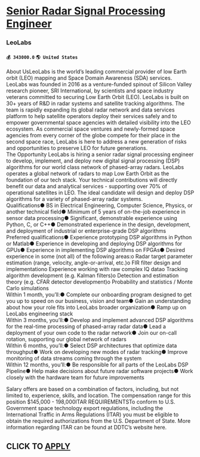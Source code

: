 # [Senior Radar Signal Processing Engineer](https://www.remotewlb.com/apply/senior-radar-signal-processing-engineer)  
### LeoLabs  
#### `💰 343000.0` `🌎 United States`  
About UsLeoLabs is the world’s leading commercial provider of low Earth orbit (LEO) mapping and Space Domain Awareness (SDA) services. LeoLabs was founded in 2016 as a venture-funded spinout of Silicon Valley research pioneer, SRI International, by scientists and space industry veterans committed to securing Low Earth Orbit (LEO). LeoLabs is built on 30+ years of R&D in radar systems and satellite tracking algorithms. The team is rapidly expanding its global radar network and data services platform to help satellite operators deploy their services safely and to empower governmental space agencies with detailed visibility into the LEO ecosystem. As commercial space ventures and newly-formed space agencies from every corner of the globe compete for their place in the second space race, LeoLabs is here to address a new generation of risks and opportunities to preserve LEO for future generations.  
The Opportunity LeoLabs is hiring a senior radar signal processing engineer to develop, implement, and deploy new digital signal processing (DSP) algorithms for our world class network of phased-array radars. LeoLabs operates a global network of radars to map Low Earth Orbit as the foundation of our tech stack. Your technical contributions will directly benefit our data and analytical services - supporting over 70% of operational satellites in LEO. The ideal candidate will design and deploy DSP algorithms for a variety of phased-array radar systems.  
Qualifications● BS in Electrical Engineering, Computer Science, Physics, or another technical field● Minimum of 5 years of on-the-job experience in sensor data processing● Significant, demonstrable experience using Python, C, or C++● Demonstrated experience in the design, development, and deployment of industrial or enterprise-grade DSP algorithms  
Preferred qualifications● Experience prototyping DSP algorithms in Python or Matlab● Experience in developing and deploying DSP algorithms for GPUs● Experience in implementing DSP algorithms on FPGAs● Desired experience in some (not all) of the following areas:o Radar target parameter estimation (range, velocity, angle-or-arrival, etc.)o FIR filter design and implementationo Experience working with raw complex IQ datao Tracking algorithm development (e.g. Kalman filters)o Detection and estimation theory (e.g. CFAR detector development)o Probability and statistics / Monte Carlo simulations  
Within 1 month, you’ll:● Complete our onboarding program designed to get you up to speed on our business, vision and team● Gain an understanding about how your role fits into LeoLabs broader organization● Ramp up on LeoLabs engineering stack  
Within 3 months, you’ll:● Develop and implement advanced DSP algorithms for the real-time processing of phased-array radar data● Lead a deployment of your own code to the radar network● Join our on-call rotation, supporting our global network of radars  
Within 6 months, you’ll:● Select DSP architectures that optimize data throughput● Work on developing new modes of radar tracking● Improve monitoring of data streams coming through the system  
Within 12 months, you’ll:● Be responsible for all parts of the LeoLabs DSP Pipeline● Help make decisions about future radar software projects● Work closely with the hardware team for future improvements  
  
Salary offers are based on a combination of factors, including, but not limited to, experience, skills, and location. The compensation range for this position $145,000 - 198,000ITAR REQUIREMENTSTo conform to U.S. Government space technology export regulations, including the International Traffic in Arms Regulations (ITAR) you must be eligible to obtain the required authorizations from the U.S. Department of State. More information regarding ITAR can be found at DDTC’s website here.  
## CLICK TO [APPLY](https://www.remotewlb.com/apply/senior-radar-signal-processing-engineer)

